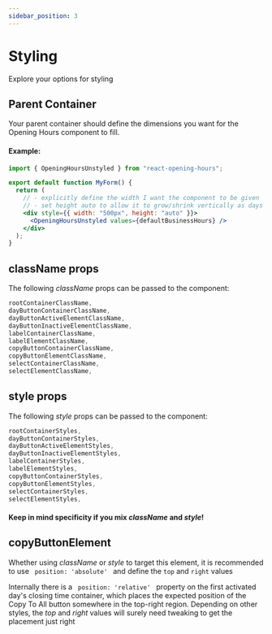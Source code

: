 ```yaml
---
sidebar_position: 3
---
```


# Styling

Explore your options for styling

## Parent Container

Your parent container should define the dimensions you want for the Opening Hours component to fill.

#### Example:

```jsx title="src/form.js"
import { OpeningHoursUnstyled } from "react-opening-hours";

export default function MyForm() {
  return (
    // - explicitly define the width I want the component to be given
    // - set height auto to allow it to grow/shrink vertically as days are added/removed
    <div style={{ width: "500px", height: "auto" }}>
      <OpeningHoursUnstyled values={defaultBusinessHours} />
    </div>
  );
}
```

## className props

The following _className_ props can be passed to the component:

```js
rootContainerClassName,
dayButtonContainerClassName,
dayButtonActiveElementClassName,
dayButtonInactiveElementClassName,
labelContainerClassName,
labelElementClassName,
copyButtonContainerClassName,
copyButtonElementClassName,
selectContainerClassName,
selectElementClassName,
```

## style props

The following _style_ props can be passed to the component:

```js
rootContainerStyles,
dayButtonContainerStyles,
dayButtonActiveElementStyles,
dayButtonInactiveElementStyles,
labelContainerStyles,
labelElementStyles,
copyButtonContainerStyles,
copyButtonElementStyles,
selectContainerStyles,
selectElementStyles,
```

#### Keep in mind specificity if you mix _className_ and _style_!

## copyButtonElement

Whether using _className_ or _style_ to target this element, it is recommended to use <code> position: 'absolute' </code>
and define the <code>top</code> and <code>right</code> values

Internally there is a <code> position: 'relative' </code> property on the first activated day's closing time container, which
places the expected position of the Copy To All button somewhere in the top-right region. Depending on other styles, the _top_
and _right_ values will surely need tweaking to get the placement just right
